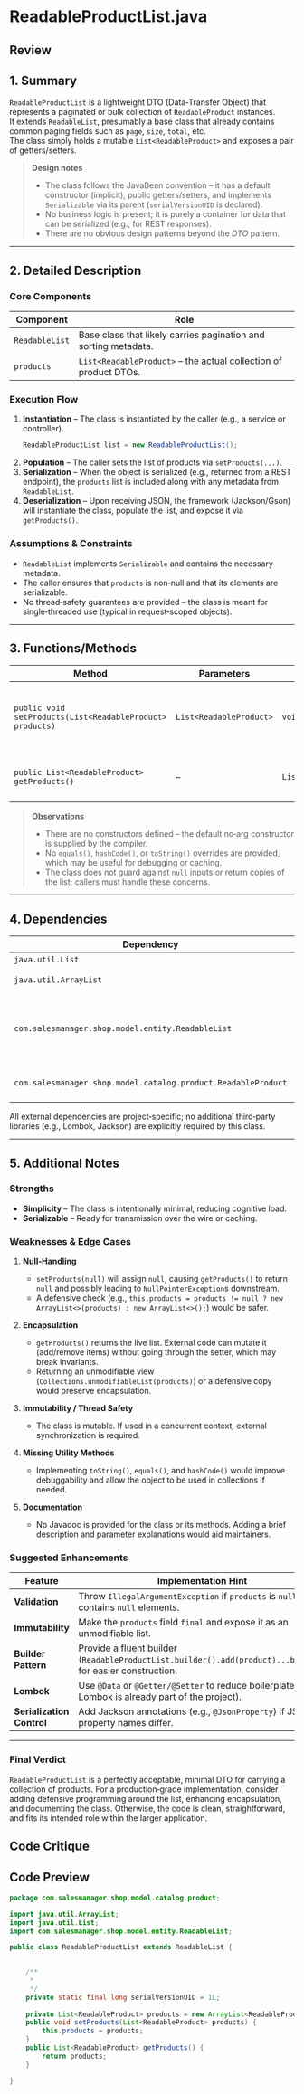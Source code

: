 # ReadableProductList.java

## Review

## 1. Summary  

`ReadableProductList` is a lightweight DTO (Data‑Transfer Object) that represents a paginated or bulk collection of `ReadableProduct` instances.  
It extends `ReadableList`, presumably a base class that already contains common paging fields such as `page`, `size`, `total`, etc.  
The class simply holds a mutable `List<ReadableProduct>` and exposes a pair of getters/setters.

> **Design notes**  
> * The class follows the JavaBean convention – it has a default constructor (implicit), public getters/setters, and implements `Serializable` via its parent (`serialVersionUID` is declared).  
> * No business logic is present; it is purely a container for data that can be serialized (e.g., for REST responses).  
> * There are no obvious design patterns beyond the *DTO* pattern.

---

## 2. Detailed Description  

### Core Components
| Component | Role |
|-----------|------|
| `ReadableList` | Base class that likely carries pagination and sorting metadata. |
| `products` | `List<ReadableProduct>` – the actual collection of product DTOs. |

### Execution Flow
1. **Instantiation** – The class is instantiated by the caller (e.g., a service or controller).  
   ```java
   ReadableProductList list = new ReadableProductList();
   ```
2. **Population** – The caller sets the list of products via `setProducts(...)`.  
3. **Serialization** – When the object is serialized (e.g., returned from a REST endpoint), the `products` list is included along with any metadata from `ReadableList`.  
4. **Deserialization** – Upon receiving JSON, the framework (Jackson/Gson) will instantiate the class, populate the list, and expose it via `getProducts()`.

### Assumptions & Constraints
- `ReadableList` implements `Serializable` and contains the necessary metadata.  
- The caller ensures that `products` is non‑null and that its elements are serializable.  
- No thread‑safety guarantees are provided – the class is meant for single‑threaded use (typical in request‑scoped objects).

---

## 3. Functions/Methods  

| Method | Parameters | Return | Purpose | Side‑Effects |
|--------|------------|--------|---------|--------------|
| `public void setProducts(List<ReadableProduct> products)` | `List<ReadableProduct>` | `void` | Assigns the provided list to the internal field. | Replaces the internal reference; allows `null`. |
| `public List<ReadableProduct> getProducts()` | – | `List<ReadableProduct>` | Retrieves the internal list. | Exposes the mutable list directly. |

> **Observations**  
> * There are no constructors defined – the default no‑arg constructor is supplied by the compiler.  
> * No `equals()`, `hashCode()`, or `toString()` overrides are provided, which may be useful for debugging or caching.  
> * The class does not guard against `null` inputs or return copies of the list; callers must handle these concerns.

---

## 4. Dependencies  

| Dependency | Type | Notes |
|------------|------|-------|
| `java.util.List` | JDK | Standard. |
| `java.util.ArrayList` | JDK | Used as default implementation. |
| `com.salesmanager.shop.model.entity.ReadableList` | Third‑party (project specific) | Provides pagination metadata and presumably implements `Serializable`. |
| `com.salesmanager.shop.model.catalog.product.ReadableProduct` | Third‑party | The DTO representing a single product. |

All external dependencies are project‑specific; no additional third‑party libraries (e.g., Lombok, Jackson) are explicitly required by this class.

---

## 5. Additional Notes  

### Strengths
- **Simplicity** – The class is intentionally minimal, reducing cognitive load.
- **Serializable** – Ready for transmission over the wire or caching.

### Weaknesses & Edge Cases
1. **Null‑Handling**  
   * `setProducts(null)` will assign `null`, causing `getProducts()` to return `null` and possibly leading to `NullPointerException`s downstream.  
   * A defensive check (e.g., `this.products = products != null ? new ArrayList<>(products) : new ArrayList<>();`) would be safer.

2. **Encapsulation**  
   * `getProducts()` returns the live list. External code can mutate it (add/remove items) without going through the setter, which may break invariants.  
   * Returning an unmodifiable view (`Collections.unmodifiableList(products)`) or a defensive copy would preserve encapsulation.

3. **Immutability / Thread Safety**  
   * The class is mutable. If used in a concurrent context, external synchronization is required.

4. **Missing Utility Methods**  
   * Implementing `toString()`, `equals()`, and `hashCode()` would improve debuggability and allow the object to be used in collections if needed.

5. **Documentation**  
   * No Javadoc is provided for the class or its methods. Adding a brief description and parameter explanations would aid maintainers.

### Suggested Enhancements
| Feature | Implementation Hint |
|---------|----------------------|
| **Validation** | Throw `IllegalArgumentException` if `products` is `null` or contains `null` elements. |
| **Immutability** | Make the `products` field `final` and expose it as an unmodifiable list. |
| **Builder Pattern** | Provide a fluent builder (`ReadableProductList.builder().add(product)...build()`) for easier construction. |
| **Lombok** | Use `@Data` or `@Getter/@Setter` to reduce boilerplate (if Lombok is already part of the project). |
| **Serialization Control** | Add Jackson annotations (e.g., `@JsonProperty`) if JSON property names differ. |

---

### Final Verdict  
`ReadableProductList` is a perfectly acceptable, minimal DTO for carrying a collection of products. For a production‑grade implementation, consider adding defensive programming around the list, enhancing encapsulation, and documenting the class. Otherwise, the code is clean, straightforward, and fits its intended role within the larger application.

## Code Critique



## Code Preview

```java
package com.salesmanager.shop.model.catalog.product;

import java.util.ArrayList;
import java.util.List;
import com.salesmanager.shop.model.entity.ReadableList;

public class ReadableProductList extends ReadableList {
	

	/**
	 * 
	 */
	private static final long serialVersionUID = 1L;
	
	private List<ReadableProduct> products = new ArrayList<ReadableProduct>();
	public void setProducts(List<ReadableProduct> products) {
		this.products = products;
	}
	public List<ReadableProduct> getProducts() {
		return products;
	}

}



```
